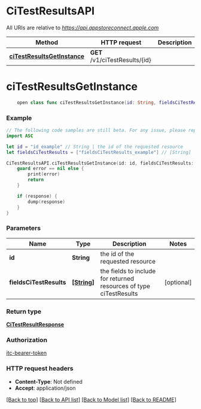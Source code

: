 # CiTestResultsAPI

All URIs are relative to *https://api.appstoreconnect.apple.com*

Method | HTTP request | Description
------------- | ------------- | -------------
[**ciTestResultsGetInstance**](CiTestResultsAPI.md#citestresultsgetinstance) | **GET** /v1/ciTestResults/{id} | 


# **ciTestResultsGetInstance**
```swift
    open class func ciTestResultsGetInstance(id: String, fieldsCiTestResults: [FieldsCiTestResults_ciTestResultsGetInstance]? = nil, completion: @escaping (_ data: CiTestResultResponse?, _ error: Error?) -> Void)
```



### Example
```swift
// The following code samples are still beta. For any issue, please report via http://github.com/OpenAPITools/openapi-generator/issues/new
import ASC

let id = "id_example" // String | the id of the requested resource
let fieldsCiTestResults = ["fieldsCiTestResults_example"] // [String] | the fields to include for returned resources of type ciTestResults (optional)

CiTestResultsAPI.ciTestResultsGetInstance(id: id, fieldsCiTestResults: fieldsCiTestResults) { (response, error) in
    guard error == nil else {
        print(error)
        return
    }

    if (response) {
        dump(response)
    }
}
```

### Parameters

Name | Type | Description  | Notes
------------- | ------------- | ------------- | -------------
 **id** | **String** | the id of the requested resource | 
 **fieldsCiTestResults** | [**[String]**](String.md) | the fields to include for returned resources of type ciTestResults | [optional] 

### Return type

[**CiTestResultResponse**](CiTestResultResponse.md)

### Authorization

[itc-bearer-token](../README.md#itc-bearer-token)

### HTTP request headers

 - **Content-Type**: Not defined
 - **Accept**: application/json

[[Back to top]](#) [[Back to API list]](../README.md#documentation-for-api-endpoints) [[Back to Model list]](../README.md#documentation-for-models) [[Back to README]](../README.md)

